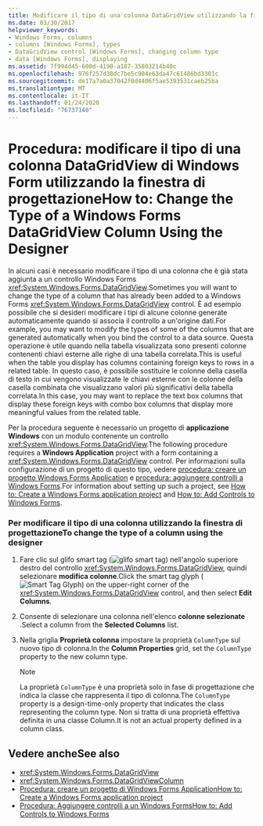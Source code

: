 ```yaml
---
title: Modificare il tipo di una colonna DataGridView utilizzando la finestra di progettazione
ms.date: 03/30/2017
helpviewer_keywords:
- Windows Forms, columns
- columns [Windows Forms], types
- DataGridView control [Windows Forms], changing column type
- data [Windows Forms], displaying
ms.assetid: 7f994d45-600d-4190-a187-35803214b40c
ms.openlocfilehash: 976f257d38dc7be5c904e63da47c61486bd3301c
ms.sourcegitcommit: de17a7a0a37042f0d4406f5ae5393531caeb25ba
ms.translationtype: MT
ms.contentlocale: it-IT
ms.lasthandoff: 01/24/2020
ms.locfileid: "76737140"
---
```

# <a name="how-to-change-the-type-of-a-windows-forms-datagridview-column-using-the-designer"></a><span data-ttu-id="3648f-102">Procedura: modificare il tipo di una colonna DataGridView di Windows Form utilizzando la finestra di progettazione</span><span class="sxs-lookup"><span data-stu-id="3648f-102">How to: Change the Type of a Windows Forms DataGridView Column Using the Designer</span></span>
<span data-ttu-id="3648f-103">In alcuni casi è necessario modificare il tipo di una colonna che è già stata aggiunta a un controllo Windows Forms <xref:System.Windows.Forms.DataGridView>.</span><span class="sxs-lookup"><span data-stu-id="3648f-103">Sometimes you will want to change the type of a column that has already been added to a Windows Forms <xref:System.Windows.Forms.DataGridView> control.</span></span> <span data-ttu-id="3648f-104">È ad esempio possibile che si desideri modificare i tipi di alcune colonne generate automaticamente quando si associa il controllo a un'origine dati.</span><span class="sxs-lookup"><span data-stu-id="3648f-104">For example, you may want to modify the types of some of the columns that are generated automatically when you bind the control to a data source.</span></span> <span data-ttu-id="3648f-105">Questa operazione è utile quando nella tabella visualizzata sono presenti colonne contenenti chiavi esterne alle righe di una tabella correlata.</span><span class="sxs-lookup"><span data-stu-id="3648f-105">This is useful when the table you display has columns containing foreign keys to rows in a related table.</span></span> <span data-ttu-id="3648f-106">In questo caso, è possibile sostituire le colonne della casella di testo in cui vengono visualizzate le chiavi esterne con le colonne della casella combinata che visualizzano valori più significativi della tabella correlata.</span><span class="sxs-lookup"><span data-stu-id="3648f-106">In this case, you may want to replace the text box columns that display these foreign keys with combo box columns that display more meaningful values from the related table.</span></span>

 <span data-ttu-id="3648f-107">Per la procedura seguente è necessario un progetto di **applicazione Windows** con un modulo contenente un controllo <xref:System.Windows.Forms.DataGridView>.</span><span class="sxs-lookup"><span data-stu-id="3648f-107">The following procedure requires a **Windows Application** project with a form containing a <xref:System.Windows.Forms.DataGridView> control.</span></span> <span data-ttu-id="3648f-108">Per informazioni sulla configurazione di un progetto di questo tipo, vedere [procedura: creare un progetto Windows Forms Application](/visualstudio/ide/step-1-create-a-windows-forms-application-project) e [procedura: aggiungere controlli a Windows Forms](how-to-add-controls-to-windows-forms.md).</span><span class="sxs-lookup"><span data-stu-id="3648f-108">For information about setting up such a project, see [How to: Create a Windows Forms application project](/visualstudio/ide/step-1-create-a-windows-forms-application-project) and [How to: Add Controls to Windows Forms](how-to-add-controls-to-windows-forms.md).</span></span>

### <a name="to-change-the-type-of-a-column-using-the-designer"></a><span data-ttu-id="3648f-109">Per modificare il tipo di una colonna utilizzando la finestra di progettazione</span><span class="sxs-lookup"><span data-stu-id="3648f-109">To change the type of a column using the designer</span></span>

1. <span data-ttu-id="3648f-110">Fare clic sul glifo smart tag (![glifo smart tag](./media/vs-winformsmttagglyph.gif "VS_WinFormSmtTagGlyph")) nell'angolo superiore destro del controllo <xref:System.Windows.Forms.DataGridView>, quindi selezionare **modifica colonne**.</span><span class="sxs-lookup"><span data-stu-id="3648f-110">Click the smart tag glyph (![Smart Tag Glyph](./media/vs-winformsmttagglyph.gif "VS_WinFormSmtTagGlyph")) on the upper-right corner of the <xref:System.Windows.Forms.DataGridView> control, and then select **Edit Columns**.</span></span>

2. <span data-ttu-id="3648f-111">Consente di selezionare una colonna nell'elenco **colonne selezionate** .</span><span class="sxs-lookup"><span data-stu-id="3648f-111">Select a column from the **Selected Columns** list.</span></span>

3. <span data-ttu-id="3648f-112">Nella griglia **Proprietà colonna** impostare la proprietà `ColumnType` sul nuovo tipo di colonna.</span><span class="sxs-lookup"><span data-stu-id="3648f-112">In the **Column Properties** grid, set the `ColumnType` property to the new column type.</span></span>

    > [!NOTE]
    > <span data-ttu-id="3648f-113">La proprietà `ColumnType` è una proprietà solo in fase di progettazione che indica la classe che rappresenta il tipo di colonna.</span><span class="sxs-lookup"><span data-stu-id="3648f-113">The `ColumnType` property is a design-time-only property that indicates the class representing the column type.</span></span> <span data-ttu-id="3648f-114">Non si tratta di una proprietà effettiva definita in una classe Column.</span><span class="sxs-lookup"><span data-stu-id="3648f-114">It is not an actual property defined in a column class.</span></span>

## <a name="see-also"></a><span data-ttu-id="3648f-115">Vedere anche</span><span class="sxs-lookup"><span data-stu-id="3648f-115">See also</span></span>

- <xref:System.Windows.Forms.DataGridView>
- <xref:System.Windows.Forms.DataGridViewColumn>
- [<span data-ttu-id="3648f-116">Procedura: creare un progetto di Windows Forms Application</span><span class="sxs-lookup"><span data-stu-id="3648f-116">How to: Create a Windows Forms application project</span></span>](/visualstudio/ide/step-1-create-a-windows-forms-application-project)
- [<span data-ttu-id="3648f-117">Procedura: Aggiungere controlli a un Windows Forms</span><span class="sxs-lookup"><span data-stu-id="3648f-117">How to: Add Controls to Windows Forms</span></span>](how-to-add-controls-to-windows-forms.md)

